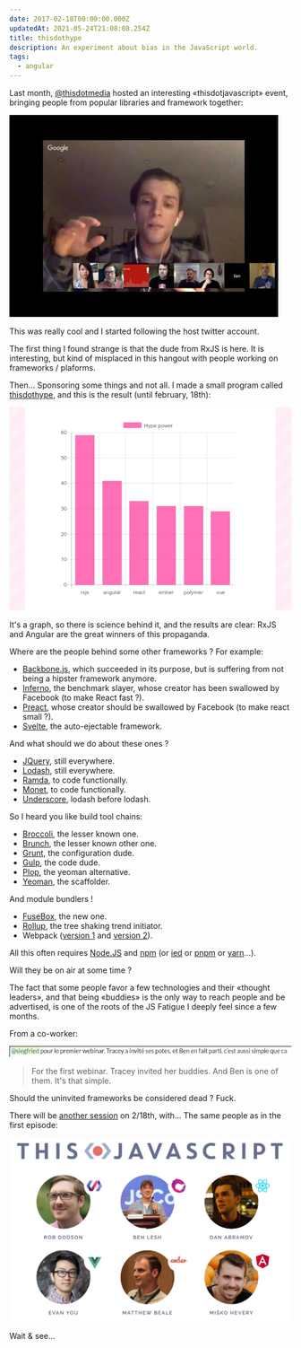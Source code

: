 ```yaml
---
date: 2017-02-18T00:00:00.000Z
updatedAt: 2021-05-24T21:08:08.254Z
title: thisdothype
description: An experiment about bias in the JavaScript world.
tags:
  - angular
---
```


Last month, [@thisdotmedia](https://twitter.com/thisdotmedia) hosted an interesting «thisdotjavascript» event, bringing people from popular libraries and framework together:

[![thisdothype stream screenshot](../../../public/assets/contentful/1DI4ZTYuqjaRshRRqYOIEU/5987e861316654e27f8be4cdaa1f0805/screenshot.jpg)](https://www.youtube.com/watch?v=InOWBvseRYU)

This was really cool and I started following the host twitter account.

The first thing I found strange is that the dude from RxJS is here. It is interesting, but kind of misplaced in this hangout with people working on frameworks / plaforms.

Then... Sponsoring some things and not all. I made a small program called [thisdothype](https://gitlab.com/SiegfriedEhret/thisdothype), and this is the result (until february, 18th):

![thisdothype graph](../../../public/assets/contentful/6NxQshGenSOlzDKmoYc8EU/d0fa14128f31b7566a413323038b13a6/graph.png)

It's a graph, so there is science behind it, and the results are clear: RxJS and Angular are the great winners of this propaganda.

Where are the people behind some other frameworks ? For example:

- [Backbone.js](http://backbonejs.org/), which succeeded in its purpose, but is suffering from not being a hipster framework anymore.
- [Inferno](https://www.infernojs.org/), the benchmark slayer, whose creator has been swallowed by Facebook (to make React fast ?).
- [Preact](https://preactjs.com/), whose creator should be swallowed by Facebook (to make react small ?).
- [Svelte](https://svelte.technology/), the auto-ejectable framework.

And what should we do about these ones ?

- [JQuery](https://jquery.com/), still everywhere.
- [Lodash](https://lodash.com/), still everywhere.
- [Ramda](http://ramdajs.com/), to code functionally.
- [Monet](https://cwmyers.github.io/monet.js/), to code functionally.
- [Underscore](http://underscorejs.org/), lodash before lodash.

So I heard you like build tool chains:

- [Broccoli](http://broccolijs.com/), the lesser known one.
- [Brunch](http://brunch.io/), the lesser known other one.
- [Grunt](http://gruntjs.com/), the configuration dude.
- [Gulp](http://gulpjs.com/), the code dude.
- [Plop](https://plopjs.com/), the yeoman alternative.
- [Yeoman](http://yeoman.io/), the scaffolder.

And module bundlers !

- [FuseBox](http://fuse-box.org/), the new one.
- [Rollup](http://rollupjs.org/), the tree shaking trend initiator.
- Webpack ([version 1](https://webpack.github.io/docs/) and [version 2](https://webpack.js.org/)).

All this often requires [Node.JS](https://nodejs.org/) and [npm](https://www.npmjs.com/) (or [ied](http://gugel.io/ied/) or [pnpm](https://pnpm.js.org/) or [yarn](https://yarnpkg.com/)...).

Will they be on air at some time ?

The fact that some people favor a few technologies and their «thought leaders», and that being «buddies» is the only way to reach people and be advertised, is one of the roots of the JS Fatigue I deeply feel since a few months.

From a co-worker:

![thisdothype buddies](../../../public/assets/contentful/7GYFKuAXMeu9Rnw64nPSwX/9f6b759b5ad8aa5538ebf291356c1211/buddies.png)

> For the first webinar. Tracey invited her buddies. And Ben is one of them. It's that simple.

Should the uninvited frameworks be considered dead ? Fuck.

There will be [another session](http://thisdot.co/javascript) on 2/18th, with... The same people as in the first episode:

![thisdotjavascript](../../../public/assets/contentful/puUu5ALMULpxSSGF0L9BI/b2ef1c146a8b9b49a4e2ad1a50bf65d8/thisdotjavascript.jpg)

Wait & see...

